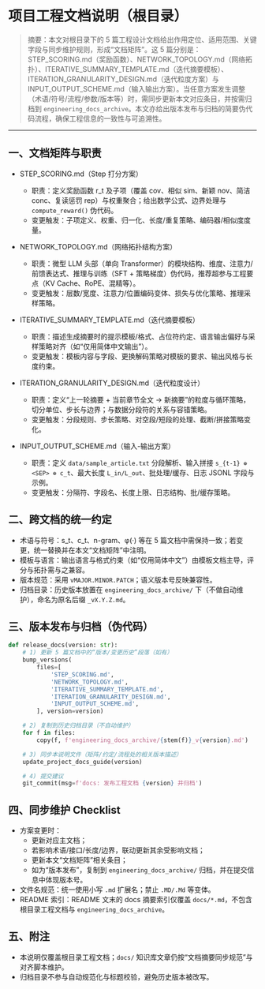 # 项目工程文档说明（根目录）

> 摘要：本文对根目录下的 5 篇工程设计文档给出作用定位、适用范围、关键字段与同步维护规则，形成“文档矩阵”。这 5 篇分别是：STEP_SCORING.md（奖励函数）、NETWORK_TOPOLOGY.md（网络拓扑）、ITERATIVE_SUMMARY_TEMPLATE.md（迭代摘要模板）、ITERATION_GRANULARITY_DESIGN.md（迭代粒度方案）与 INPUT_OUTPUT_SCHEME.md（输入输出方案）。当任意方案发生调整（术语/符号/流程/参数/版本等）时，需同步更新本文对应条目，并按需归档到 `engineering_docs_archive`。本文亦给出版本发布与归档的简要伪代码流程，确保工程信息的一致性与可追溯性。

---

## 一、文档矩阵与职责

- STEP_SCORING.md（Step 打分方案）
  - 职责：定义奖励函数 r_t 及子项（覆盖 cov、相似 sim、新颖 nov、简洁 conc、复读惩罚 rep）与权重聚合；给出数学公式、边界处理与 `compute_reward()` 伪代码。
  - 变更触发：子项定义、权重、归一化、长度/重复策略、编码器/相似度度量。

- NETWORK_TOPOLOGY.md（网络拓扑结构方案）
  - 职责：微型 LLM 头部（单向 Transformer）的模块结构、维度、注意力/前馈表达式、推理与训练（SFT + 策略梯度）伪代码，推荐超参与工程要点（KV Cache、RoPE、混精等）。
  - 变更触发：层数/宽度、注意力/位置编码变体、损失与优化策略、推理采样策略。

- ITERATIVE_SUMMARY_TEMPLATE.md（迭代摘要模板）
  - 职责：描述生成摘要时的提示模板/格式、占位符约定、语言输出偏好与采样策略对齐（如“仅用简体中文输出”）。
  - 变更触发：模板内容与字段、更换解码策略对模板的要求、输出风格与长度约束。

- ITERATION_GRANULARITY_DESIGN.md（迭代粒度设计）
  - 职责：定义“上一轮摘要 + 当前章节全文 → 新摘要”的粒度与循环策略，切分单位、步长与边界；与数据分段符的关系与容错策略。
  - 变更触发：分段规则、步长策略、对空段/短段的处理、截断/拼接策略变化。

- INPUT_OUTPUT_SCHEME.md（输入-输出方案）
  - 职责：定义 `data/sample_article.txt` 分段解析、输入拼接 `s_{t-1} ⊕ <SEP> ⊕ c_t`、最大长度 `L_in/L_out`、批处理/缓存、日志 JSONL 字段与示例。
  - 变更触发：分隔符、字段名、长度上限、日志结构、批/缓存策略。

## 二、跨文档的统一约定

- 术语与符号：s_t、c_t、n-gram、φ(·) 等在 5 篇文档中需保持一致；若变更，统一替换并在本文“文档矩阵”中注明。
- 模板与语言：输出语言与格式约束（如“仅用简体中文”）由模板文档主导，评分与拓扑需与之兼容。
- 版本规范：采用 `vMAJOR.MINOR.PATCH`；语义版本号反映兼容性。
- 归档目录：历史版本放置在 `engineering_docs_archive/` 下（不做自动维护），命名为原名后缀 `_vX.Y.Z.md`。

## 三、版本发布与归档（伪代码）

```python
def release_docs(version: str):
    # 1) 更新 5 篇文档中的“版本/变更历史”段落（如有）
    bump_versions(
        files=[
            'STEP_SCORING.md',
            'NETWORK_TOPOLOGY.md',
            'ITERATIVE_SUMMARY_TEMPLATE.md',
            'ITERATION_GRANULARITY_DESIGN.md',
            'INPUT_OUTPUT_SCHEME.md',
        ], version=version)

    # 2) 复制到历史归档目录（不自动维护）
    for f in files:
        copy(f, f'engineering_docs_archive/{stem(f)}_v{version}.md')

    # 3) 同步本说明文件（矩阵/约定/流程处的相关版本描述）
    update_project_docs_guide(version)

    # 4) 提交建议
    git_commit(msg=f'docs: 发布工程文档 {version} 并归档')
```

## 四、同步维护 Checklist

- 方案变更时：
  - 更新对应主文档；
  - 若影响术语/接口/长度/边界，联动更新其余受影响文档；
  - 更新本文“文档矩阵”相关条目；
  - 如为“版本发布”，复制到 `engineering_docs_archive/` 归档，并在提交信息中体现版本号。
- 文件名规范：统一使用小写 `.md` 扩展名；禁止 `.MD/.Md` 等变体。
- README 索引：README 文末的 docs 摘要索引仅覆盖 `docs/*.md`，不包含根目录工程文档与 `engineering_docs_archive`。

## 五、附注

- 本说明仅覆盖根目录工程文档；`docs/` 知识库文章仍按“文档摘要同步规范”与对齐脚本维护。
- 归档目录不参与自动规范化与标题校验，避免历史版本被改写。

